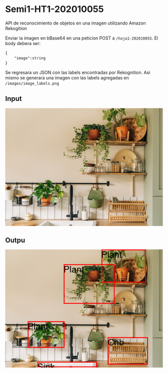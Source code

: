 # Semi1-HT1-202010055

API de reconocimiento de objetos en una imagen utilizando Amazon Rekogition

Enviar la imagen en bBase64 en una peticion POST a `/hoja1-202010055`. El body debera ser:

```
{
    "image":string
}
```

Se regresara un JSON con las labels encontradas por Rekognition. Asi mismo se generara una imagen con las labels agregadas en `/images/image_labels.png`

## Input

![](images/image.png)

## Outpu

![](images/image_labels.png)
